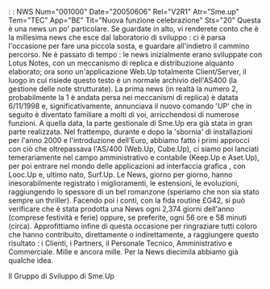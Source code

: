 :  : NWS Num="001000" Date="20050606" Rel="V2R1" Atr="Sme.up" Tem="TEC" App="B£" Tit="Nuova funzione celebrazione" Sts="20"
Questa è una news un po' particolare.
Se guardate in alto, vi renderete conto che è la millesima news che esce dal laboratorio di sviluppo :  ci è parsa l'occasione per fare una piccola sosta, e guardare all'indietro il cammino percorso.
Ne è passato di tempo :  le news inizialmente erano sviluppate con Lotus Notes, con un meccanismo di replica e distribuzione alquanto elaborato; ora sono un'applicazione Web.Up totalmente Client/Server, il luogo in cui risiede questo testo è un normale archivio dell'AS400 (la gestione delle note strutturate).
La prima news (in realtà la numero 2, probabilmente la 1 è andata persa nei meccanismi di replica)
è datata 6/11/1998 e, significativamente, annunciava il nuovo comando 'UP' che in seguito è diventato familiare a molti di voi, arricchendosi di numerose funzioni.
A quella data, la parte gestionale di Sme.Up era già stata in gran parte realizzata.
Nel frattempo, durante e dopo la 'sbornia' di installazioni per l'anno 2000 e l'introduzione dell'Euro, abbiamo fatto i primi approcci con ciò che oltrepassava l'AS/400 (Web.Up, Cube.Up), ci siamo poi lanciati temerariamente nel campo amministrativo e contabile (Keep.Up e Aset.Up), per poi
entrare nel mondo delle applicazioni ad interfaccia grafica , con Looc.Up e, ultimo nato, Surf.Up.
Le News, giorno per giorno, hanno inesorabilmente registrato i miglioramenti, le estensioni, le evoluzioni, raggiungendo lo spessore di un bel romanzone (speriamo che non sia stato sempre un thriller).
Facendo poi i conti, con la fida routine £G42, si può verificare che è stata prodotta una News ogni 2,374 giorni dell'anno (comprese festività e ferie) oppure, se preferite, ogni 56 ore e 58 minuti (circa).
Approfittiamo infine di questa occasione per ringraziare tutti coloro che hanno contribuito, direttamente o indirettamente, a raggiungere questo risultato :  i Clienti, i Partners, il Personale
Tecnico, Amministrativo e Commerciale.
Mille e ancora mille.
Per la News diecimila abbiamo già qualche idea.

Il Gruppo di Sviluppo di Sme.Up
